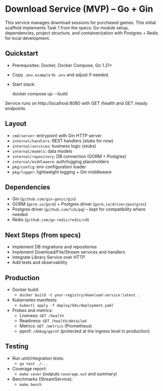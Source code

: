 # Download Service (MVP) – Go + Gin

This service manages download sessions for purchased games. This initial scaffold implements Task 1 from the specs: Go module setup, dependencies, project structure, and containerization with Postgres + Redis for local development.

## Quickstart

- Prerequisites: Docker, Docker Compose, Go 1.21+
- Copy `.env.example` to `.env` and adjust if needed.
- Start stack:

    docker compose up --build

Service runs on http://localhost:8080 with GET /health and GET /ready endpoints.

## Layout

- `cmd/server`: entrypoint with Gin HTTP server
- `internal/handlers`: REST handlers (stubs for now)
- `internal/services`: business logic (stubs)
- `internal/models`: data models
- `internal/repository`: DB connection (GORM + Postgres)
- `internal/middleware`: auth/logging placeholders
- `pkg/config`: env configuration loader
- `pkg/logger`: lightweight logging + Gin middleware

## Dependencies

- Gin (`github.com/gin-gonic/gin`)
- GORM (`gorm.io/gorm`) + Postgres driver (`gorm.io/driver/postgres`)
- Postgres driver (`github.com/lib/pq`) – kept for compatibility where needed
- Redis (`github.com/go-redis/redis/v9`)

## Next Steps (from specs)

- Implement DB migrations and repositories
- Implement Download/File/Stream services and handlers
- Integrate Library Service over HTTP
- Add tests and observability

## Production

- Docker build:
  - `docker build -t your-registry/download-service:latest .`
- Kubernetes manifests:
  - `kubectl apply -f deploy/k8s/deployment.yaml`
- Probes and metrics:
  - Liveness: `GET /health`
  - Readiness: `GET /health/detailed`
  - Metrics: `GET /metrics` (Prometheus)
  - pprof: `/debug/pprof` (protected at the ingress level in production)


## Testing

- Run unit/integration tests:
  - `go test ./...`
- Coverage report:
  - `make cover` (outputs `coverage.out` and summary)
- Benchmarks (StreamService):
  - `make bench`
